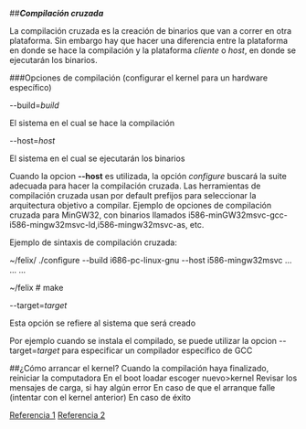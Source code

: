 ##**_Compilación cruzada_**

La compilación cruzada es la creación de binarios que van a correr en otra plataforma. Sin embargo hay que hacer una diferencia entre la plataforma en donde se hace la compilación y la plataforma _cliente_ o _host_, en donde se ejecutarán los binarios.

###Opciones de compilación (configurar el kernel para un hardware específico)

--build=_build_

El sistema en el cual se hace la compilación

--host=_host_

El sistema en el cual se ejecutarán los binarios

Cuando la opcion __--host__ es utilizada, la opción _configure_ buscará la suite adecuada para hacer la compilación cruzada. Las herramientas de compilación cruzada usan por default prefijos para seleccionar la arquitectura objetivo a compilar. Ejemplo de opciones de compilación cruzada para MinGW32, con binarios llamados i586-minGW32msvc-gcc-i586-mingw32msvc-ld,i586-mingw32msvc-as, etc.

Ejemplo de sintaxis de compilación cruzada:

~/felix/ ./configure --build i686-pc-linux-gnu --host i586-mingw32msvc
...
...
...

~/felix # make

--target=_target_

Esta opción se refiere al sistema que será creado

Por ejemplo cuando se instala el compilado, se puede utilizar la opcion --target=_target_ para especificar un compilador específico de GCC

##¿Cómo arrancar el kernel?
Cuando la compilación haya finalizado, reiniciar la computadora
En el boot loadar escoger nuevo>kernel
Revisar los mensajes de carga, si hay algún error
En caso de que el arranque falle (intentar con el kernel anterior)
En caso de éxito

[Referencia 1](www.haifux.org/lectures/88-sil/kernel-compilation.html)
[Referencia 2](https://www.gnu.org/software/automake/manual/html_node/Cross_002dCompilation.html)